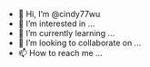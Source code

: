 - 👋 Hi, I’m @cindy77wu
- 👀 I’m interested in ...
- 🌱 I’m currently learning ...
- 💞️ I’m looking to collaborate on ...
- 📫 How to reach me ...

<!---
cindy77wu/cindy77wu is a ✨ special ✨ repository because its `README.md` (this file) appears on your GitHub profile.
You can click the Preview link to take a look at your changes.
--->
